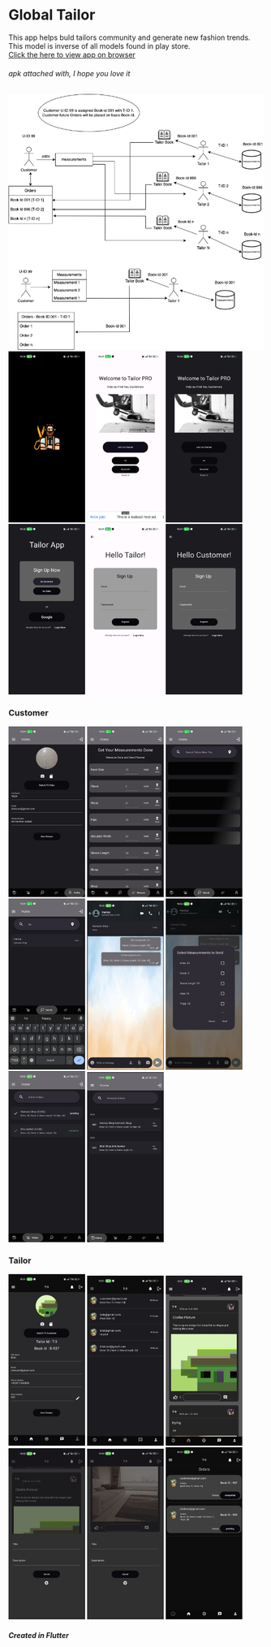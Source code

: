# Global Tailor

This app helps buld tailors community and generate new fashion trends. This model is inverse of all models found in play store. <br>
<a href="https://appetize.io/app/gnwae3epw755utci2rx7dczyri?device=pixel7pro&osVersion=13.0" target="_blank"> Click the here to view app on browser</a>
<h6>apk attached with, I hope you love it </h6>

<img src="/assets/github assets/draw/Tailor_light.png" width= "100%" height =  "65%"/>

<img src="/assets/github assets/main_logo.jpeg" width= "30%" height =  "45%"/>
<img src="/assets/github assets/let_get_started.jpeg" width= "30%" height =  "45%"/>
<img src="/assets/github assets/let_get_started_dark.jpeg" width= "30%" height =  "45%"/>

<img src="/assets/github assets/sign_up_now_dark.jpeg" width= "30%" height =  "45%"/>
<img src="/assets/github assets/sign_up_tailor.jpeg" width= "30%" height =  "45%"/>
<img src="/assets/github assets/sign_up_customer.jpeg" width= "30%" height =  "45%"/>

<h3>Customer</h3>
<img src="/assets/github assets/customer/customer_settings.jpeg" width= "30%" height =  "45%"/>
<img src="/assets/github assets/customer/customer_measurements.jpeg" width= "30%" height =  "45%"/>
<img src="/assets/github assets/customer/customer_search_tailors.jpeg" width= "30%" height =  "45%"/>
<img src="/assets/github assets/customer/customer_searched_tailor.jpeg" width= "30%" height =  "45%"/>
<img src="/assets/github assets/customer/customer_chat_tailor.png" width= "30%" height =  "45%"/>
<img src="/assets/github assets/customer/customer_send_measurement_tailor.png" width= "30%" height =  "45%"/>
<img src="/assets/github assets/customer/customer_active_order.png" width= "30%" height =  "45%"/>
<img src="/assets/github assets/customer/customer_previous_order.png" width= "30%" height =  "45%"/>

<h3> Tailor</h3>
<img src="/assets/github assets/tailor/tailor_settings.png" width= "30%" height =  "45%"/>
<img src="/assets/github assets/tailor/tailor_chat_with_customer.png" width= "30%" height =  "45%"/>
<img src="/assets/github assets/tailor/tailor_check_new_clothe_trend.png" width= "30%" height =  "45%"/>
<img src="/assets/github assets/tailor/tailor_upload_new_trend.png" width= "30%" height =  "45%"/>
<img src="/assets/github assets/tailor/tailor_upload_new_trend_2.png" width= "30%" height =  "45%"/>

<img src="/assets/github assets/tailor/tailor_checks_new_and_update_orders_.png" width= "30%" height =  "45%"/>

<h5>Created in Flutter</h5>
